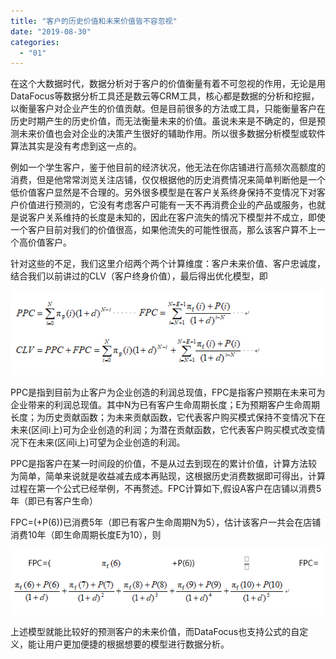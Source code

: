 ```yaml
---
title: "客户的历史价值和未来价值皆不容忽视"
date: "2019-08-30"
categories: 
  - "01"
---
```


在这个大数据时代，数据分析对于客户的价值衡量有着不可忽视的作用，无论是用DataFocus等数据分析工具还是数云等CRM工具，核心都是数据的分析和挖掘，以衡量客户对企业产生的价值贡献。但是目前很多的方法或工具，只能衡量客户在历史时期产生的历史价值，而无法衡量未来的价值。虽说未来是不确定的，但是预测未来价值也会对企业的决策产生很好的辅助作用。所以很多数据分析模型或软件算法其实是没有考虑到这一点的。

例如一个学生客户，鉴于他目前的经济状况，他无法在你店铺进行高频次高额度的消费，但是他常常浏览关注店铺，仅仅根据他的历史消费情况来简单判断他是一个低价值客户显然是不合理的。另外很多模型是在客户关系终身保持不变情况下对客户价值进行预测的，它没有考虑客户可能有一天不再消费企业的产品或服务，也就是说客户关系维持的长度是未知的，因此在客户流失的情况下模型并不成立，即使一个客户目前对我们的价值很高，如果他流失的可能性很高，那么该客户算不上一个高价值客户。

针对这些的不足，我们这里介绍两个两个计算维度：客户未来价值、客户忠诚度，结合我们以前讲过的CLV（客户终身价值），最后得出优化模型，即

![](images/微信截图_20190830155149.png)

PPC是指到目前为止客户为企业创造的利润总现值，FPC是指客户预期在未来可为企业带来的利润总现值。其中N为已有客户生命周期长度；E为预期客户生命周期长度；为历史贡献函数；为未来贡献函数，它代表客户购买模式保持不变情况下在未来(区间i上)可为企业创造的利润；为潜在贡献函数，它代表客户购买模式改变情况下在未来(区间i上)可望为企业创造的利润。

PPC是指客户在某一时间段的价值，不是从过去到现在的累计价值，计算方法较为简单，简单来说就是收益减去成本再贴现，这根据历史消费数据即可得出，计算过程在第一个公式已经举例，不再赘述。FPC计算如下,假设A客户在店铺以消费5年（即已有客户生命）

FPC=(+P(6))已消费5年（即已有客户生命周期N为5），估计该客户一共会在店铺消费10年（即生命周期长度E为10），则

![](images/微信截图_20190830155210.png)

上述模型就能比较好的预测客户的未来价值，而DataFocus也支持公式的自定义，能让用户更加便捷的根据想要的模型进行数据分析。
